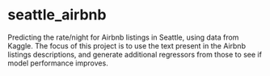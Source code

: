 # seattle_airbnb
Predicting the rate/night for Airbnb listings in Seattle, using data from Kaggle. The focus of this project is to use the text present in the Airbnb listings descriptions, and generate additional regressors from those to see if model performance improves.
